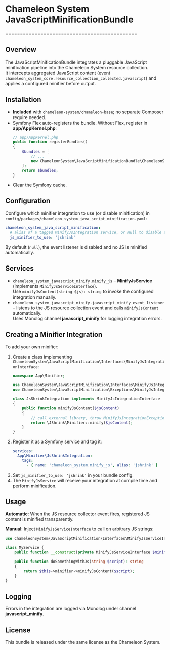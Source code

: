 # Chameleon System JavaScriptMinificationBundle
=============================================

Overview
--------
The JavaScriptMinificationBundle integrates a pluggable JavaScript minification pipeline into the Chameleon System resource collection.  
It intercepts aggregated JavaScript content (event `chameleon_system_core.resource_collection_collected.javascript`) and applies a configured minifier before output.

Installation
------------
- **Included** with `chameleon-system/chameleon-base`; no separate Composer require needed.
- Symfony Flex auto-registers the bundle. Without Flex, register in **app/AppKernel.php**:
  ```php
  // app/AppKernel.php
  public function registerBundles()
  {
      $bundles = [
          // ...
          new ChameleonSystem\JavaScriptMinificationBundle\ChameleonSystemJavaScriptMinificationBundle(),
      ];
      return $bundles;
  }
  ```
- Clear the Symfony cache.

Configuration
-------------
Configure which minifier integration to use (or disable minification) in `config/packages/chameleon_system_java_script_minification.yaml`:
```yaml
chameleon_system_java_script_minification:
  # alias of a tagged MinifyJsIntegration service, or null to disable auto-minification
  js_minifier_to_use: 'jshrink'
```
By default (`null`), the event listener is disabled and no JS is minified automatically.

Services
--------
- `chameleon_system_javascript_minify.minify_js` – **MinifyJsService** (implements `MinifyJsServiceInterface`).  
  Use `minifyJsContent(string $js): string` to invoke the configured integration manually.
- `chameleon_system_javascript_minify.javascript_minify_event_listener` – listens to the JS resource collection event and calls `minifyJsContent` automatically.  
  Uses Monolog channel **javascript_minify** for logging integration errors.

Creating a Minifier Integration
-------------------------------
To add your own minifier:
1. Create a class implementing `ChameleonSystem\JavaScriptMinification\Interfaces\MinifyJsIntegrationInterface`:
   ```php
   namespace App\Minifier;

   use ChameleonSystem\JavaScriptMinification\Interfaces\MinifyJsIntegrationInterface;
   use ChameleonSystem\JavaScriptMinification\Exceptions\MinifyJsIntegrationException;

   class JsShrinkIntegration implements MinifyJsIntegrationInterface
   {
       public function minifyJsContent($jsContent)
       {
           // call external library, throw MinifyJsIntegrationException on error
           return \JShrink\Minifier::minify($jsContent);
       }
   }
   ```
2. Register it as a Symfony service and tag it:
   ```yaml
   services:
     App\Minifier\JsShrinkIntegration:
       tags:
         - { name: 'chameleon_system.minify_js', alias: 'jshrink' }
   ```
3. Set `js_minifier_to_use: 'jshrink'` in your bundle config.
4. The `MinifyJsService` will receive your integration at compile time and perform minification.

Usage
-----
**Automatic**: When the JS resource collector event fires, registered JS content is minified transparently.

**Manual**: Inject `MinifyJsServiceInterface` to call on arbitrary JS strings:
```php
use ChameleonSystem\JavaScriptMinification\Interfaces\MinifyJsServiceInterface;

class MyService {
    public function __construct(private MinifyJsServiceInterface $minifier) {}

    public function doSomethingWithJs(string $script): string
    {
        return $this->minifier->minifyJsContent($script);
    }
}
```

Logging
-------
Errors in the integration are logged via Monolog under channel **javascript_minify**.

License
-------
This bundle is released under the same license as the Chameleon System.
